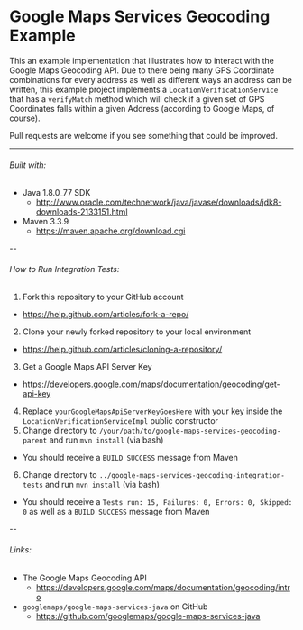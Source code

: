 # Google Maps Services Geocoding Example

This an example implementation that illustrates how to interact with the Google Maps Geocoding API.
Due to there being many GPS Coordinate combinations for every address as well as different ways an address can be written, this example project implements a `LocationVerificationService` that has a `verifyMatch` method which will check if a given set of GPS Coordinates falls within a given Address (according to Google Maps, of course).

Pull requests are welcome if you see something that could be improved.

---

###### Built with:
* Java 1.8.0_77 SDK
  * http://www.oracle.com/technetwork/java/javase/downloads/jdk8-downloads-2133151.html
* Maven 3.3.9
  * https://maven.apache.org/download.cgi

--

###### How to Run Integration Tests:
1. Fork this repository to your GitHub account
  * https://help.github.com/articles/fork-a-repo/
2. Clone your newly forked repository to your local environment
  * https://help.github.com/articles/cloning-a-repository/
3. Get a Google Maps API Server Key
  * https://developers.google.com/maps/documentation/geocoding/get-api-key
4. Replace `yourGoogleMapsApiServerKeyGoesHere` with your key inside the `LocationVerificationServiceImpl` public constructor
5. Change directory to `/your/path/to/google-maps-services-geocoding-parent` and run `mvn install` (via bash)
  * You should receive a `BUILD SUCCESS` message from Maven
6. Change directory to `../google-maps-services-geocoding-integration-tests` and run `mvn install` (via bash)
  * You should receive a `Tests run: 15, Failures: 0, Errors: 0, Skipped: 0` as well as a `BUILD SUCCESS` message from Maven 

--

###### Links:
* The Google Maps Geocoding API
  * https://developers.google.com/maps/documentation/geocoding/intro
* `googlemaps/google-maps-services-java` on GitHub
  * https://github.com/googlemaps/google-maps-services-java
